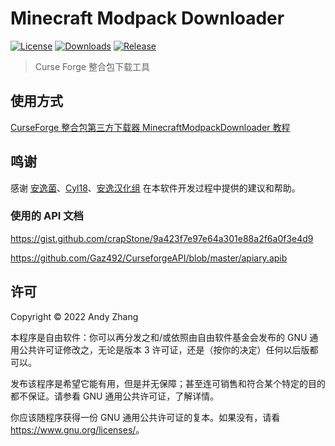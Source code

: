 # Minecraft Modpack Downloader

[![License](https://shields.io/github/license/AnzhiZhang/MinecraftModpackDownloader?label=License)](https://github.com/AnzhiZhang/MinecraftModpackDownloader/blob/master/LICENSE)
[![Downloads](https://shields.io/github/downloads/AnzhiZhang/MinecraftModpackDownloader/total?label=Downloads)](https://github.com/AnzhiZhang/MinecraftModpackDownloader/releases)
[![Release](https://shields.io/github/v/release/AnzhiZhang/MinecraftModpackDownloader?display_name=tag&include_prereleases&label=Release)](https://github.com/AnzhiZhang/MinecraftModpackDownloader/releases/latest)

> Curse Forge 整合包下载工具

## 使用方式

[CurseForge 整合包第三方下载器 MinecraftModpackDownloader 教程](https://www.bilibili.com/read/cv16750614)

## 鸣谢

感谢 [安逸菌](http://anyijun.com)、[Cyl18](https://github.com/Cyl18)、[安逸汉化组](https://github.com/ShaBaiTianCN) 在本软件开发过程中提供的建议和帮助。

### 使用的 API 文档

<https://gist.github.com/crapStone/9a423f7e97e64a301e88a2f6a0f3e4d9>

<https://github.com/Gaz492/CurseforgeAPI/blob/master/apiary.apib>

## 许可

Copyright © 2022 Andy Zhang

本程序是自由软件：你可以再分发之和/或依照由自由软件基金会发布的 GNU 通用公共许可证修改之，无论是版本 3 许可证，还是（按你的决定）任何以后版都可以。

发布该程序是希望它能有用，但是并无保障；甚至连可销售和符合某个特定的目的都不保证。请参看 GNU 通用公共许可证，了解详情。

你应该随程序获得一份 GNU 通用公共许可证的复本。如果没有，请看 <https://www.gnu.org/licenses/>。

